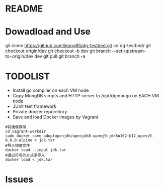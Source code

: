 # README

# Dowadload and Use

git clone https://github.com/jkong85/dg-testbed.git
cd dg-testbed/
git checkout origin/dev
git checkout -b dev
git branch --set-upstream-to=origin/dev dev
git pull
git branch -a

# TODOLIST
- Install go compiler on each VM node
- Copy MongDB scripts and HTTP server to /opt/dgmongo on EACH VM node
- JUnit test framework
- Private docker reporeitory
- Save and load Docker images by Vagrant
```
#将镜像存储
cd vagrant-workdir
sudo docker save adoptopenjdk/openjdk8-openj9:jdk8u162-b12_openj9-0.8.0-alpine > jdk.tar
#导入镜像文件
docker load --input jdk.tar
#通过符号的方式来导入
docker load < jdk.tar
```

# Issues
